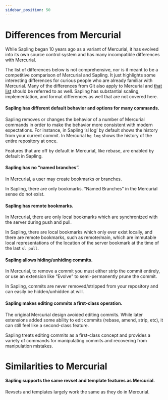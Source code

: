 ```yaml
---
sidebar_position: 50
---
```

# Differences from Mercurial

While Sapling began 10 years ago as a variant of Mercurial, it has evolved into its own source control system and has many incompatible differences with Mercurial.

The list of differences below is not comprehensive, nor is it meant to be a competitive comparison of Mercurial and Sapling. It just highlights some interesting differences for curious people who are already familiar with Mercurial. Many of the differences from Git also apply to Mercurial and [that list](./differences-git.md) should be referred to as well. Sapling has substantial scaling, implementation, and format differences as well that are not covered here.

#### Sapling has different default behavior and options for many commands.
Sapling removes or changes the behavior of a number of Mercurial commands in order to make the behavior more consistent with modern expectations. For instance, in Sapling ‘sl log’ by default shows the history from your current commit. In Mercurial `hg log` shows the history of the entire repository at once.

Features that are off by default in Mercurial, like rebase, are enabled by default in Sapling.

#### Sapling has no “named branches”.
In Mercurial, a user may create bookmarks or branches.

In Sapling, there are only bookmarks.  “Named Branches” in the Mercurial sense do not exist.
#### Sapling has remote bookmarks.
In Mercurial, there are only local bookmarks which are synchronized with the server during push and pull.

In Sapling, there are local bookmarks which only ever exist locally, and there are remote bookmarks, such as remote/main, which are immutable local representations of the location of the server bookmark at the time of the last `sl pull`.
#### Sapling allows hiding/unhiding commits.
In Mercurial, to remove a commit you must either strip the commit entirely, or use an extension like “Evolve” to semi-permanently prune the commit.

In Sapling, commits are never removed/stripped from your repository and can easily be hidden/unhidden at will.
#### Sapling makes editing commits a first-class operation.
The original Mercurial design avoided editing commits.  While later extensions added some ability to edit commits (rebase, amend, strip, etc), it can still feel like a second-class feature.

Sapling treats editing commits as a first-class concept and provides a variety of commands for manipulating commits and recovering from manipulation mistakes.

# Similarities to Mercurial

#### Sapling supports the same revset and template features as Mercurial.
Revsets and templates largely work the same as they do in Mercurial.
